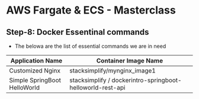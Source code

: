 # AWS Fargate & ECS - Masterclass

## Step-8: Docker Essentinal commands 
- The belowa are the list of essential commands we are in need 

| Application Name                 |Container Image Name                          |
| ------------------------------- | --------------------------------------------- |
| Customized Nginx  | stacksimplify/mynginx_image1 |
| Simple SpringBoot HelloWorld | stacksimplify / dockerintro-springboot-helloworld-rest-api |
